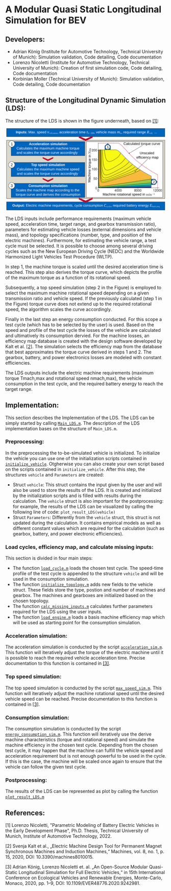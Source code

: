 <h1><a ...section link code />A Modular Quasi Static Longitudinal Simulation for BEV</h1>

<h2><a ...section link code />Developers:</h2>

- Adrian König (Institute for Automotive Technology, Technical University of Munich): Simulation validation, Code detailing, Code documentation
- Lorenzo Nicoletti (Institute for Automotive Technology, Technical University of Munich): Creation of first simulation code, Code detailing, Code documentation
- Korbinian Moller (Technical University of Munich): Simulation validation, Code detailing, Code documentation

<h2><a ...section link code />Structure of the Longitudinal Dynamic Simulation (LDS):</h2>

The structure of the LDS is shown in the figure underneath, based on [[1]](#1):

<div align="center">
<img src="/04_Visualization/LDS_structure.svg"
 alt="Structure of the LDS"
title="Structure of the LDS"
width = "1000px"
/>
</div>


The LDS inputs include performance requirements (maximum vehicle speed, acceleration time, target range, and gearbox transmission ratio), parameters for estimating vehicle losses (external dimensions and vehicle mass), and topology specifications (number, type, and position of the electric machines). Furthermore, for estimating the vehicle range, a test cycle must be selected. It is possible to choose among several driving cycles such as the New European Driving Cycle (NEDC) and the Worldwide Harmonized Light Vehicles Test Procedure (WLTP).

In step 1, the machine torque is scaled until the desired acceleration time is reached. This step also derives the torque curve, which depicts the profile of the maximum torque as a function of its rotational speed. 

Subsequently, a top speed simulation (step 2 in the Figure) is employed to select the maximum machine rotational speed depending on a given transmission ratio and vehicle speed. If the previously calculated (step 1 in the Figure) torque curve does not extend up to the required rotational speed, the algorithm scales the curve accordingly. 

Finally in the last step an energy consumption conducted. For this scope a test cycle (which has to be selected by the user) is used. Based on the speed and profile of the test cycle the losses of the vehicle are calculated and ultimatively its consumption dervied. For the machine losses, an efficiency map database is created with the design software developed by Kalt et al. [[2]](#2). The simulation selects the efficiency map from the database that best approximates the torque curve derived in steps 1 and 2. The gearbox, battery, and power electronics losses are modeled with constant efficiencies. 

The LDS outputs include the electric machine requirements (maximum torque Tmach,max and rotational speed nmach,max), the vehicle consumption in the test cycle, and the required battery energy to reach the target range.

<h2><a ...section link code />Implementation:</h2>

This section describes the Implementation of the LDS.  The LDS can be simply started by calling [```Main_LDS.m```](/Main_LDS.m). The description of the LDS implementation bases on the structure of ```Main_LDS.m```.
 

<h3><a ...section link code />Preprocessing:</h3>

In the preprocessing the to-be-simulated vehicle is initialized. To initialize the vehicle you can use one of the initialization scripts contained in [```initialize_vehicle```](/01_Functions/initialize_functions/initialize_vehicle/). Otgherwise you can also create your own script based on the scripts contained in ```initialize_vehicle```. After this step, the structures  ```vehicle``` and ```Parameters``` are created:

- Struct ```vehicle```: This struct contains the input given by the user and will also be used to store the results of the LDS. It is created and initialized by the initialization scripts and is filled with results during the calculation. The ```vehicle``` struct is also important for the postprocessing: for example, the results of the LDS can be visualized by calling the following line of code: ```plot_result_LDS(vehicle)```
- Struct ```Parameters```: Differently from the ```vehicle``` struct, this struct is not updated during the calculation. It contains empirical models as well as different constant values which are required for the calculation (such as gearbox, battery, and power electronic efficiencies).

<h3><a ...section link code />Load cycles, efficiency map, and calculate missing inputs:</h3>

This section is divided in four main steps:
- The function [```load_cycle.m```](/01_Functions/helper_functions/load_cycle.m) loads the chosen test cycle. The speed-time profile of the test cycle is appended to the structure ```vehicle``` and will be used in the consumption simulation.
- The function [```initialize_topology.m```](/01_Functions/initialize_functions/initialize_topology/initialize_topology.m) adds new fields to the vehicle struct. These fields store the type, postion and number of machines and gearbox. The machines and gearboxes are initialized based on the chosen topology.
- The function [```calc_missing_inputs.m```](/01_Functions/calc_functions/calc_missing_inputs.m) calculates further parameters required for the LDS using the user inputs.
- The function [```load_engine.m```](/01_Functions/engine_functions/load_engine.m) loads a basis machine efficiency map which will be used as starting point for the consumption simulation.

<h3><a ...section link code />Acceleration simulation:</h3>

The acceleration simulation is conducted by the script [```acceleration_sim.m```](/01_Functions/simulation_functions/acceleration_sim.m). This function will iteratively adjust the torque of the electric machine until it is possible to reach the required vehicle acceleration time. Precise documentation to this function is contained in [[3]](#3).

<h3><a ...section link code />Top speed simulation:</h3>

The top speed simulation is conducted by the script [```max_speed_sim.m```](/01_Functions/simulation_functions/max_speed_sim.m). This function will iteratively adjust the machine rotational speed until the desired vehicle speed can be reached. Precise documentation to this function is contained in [[3]](#3).

<h3><a ...section link code />Consumption simulation:</h3>

The consumption simulation is conducted by the script [```energy_consumption_sim.m```](/01_Functions/simulation_functions/energy_consumption_sim.m). This function will iteratively use the derive machine characteristics (torque and rotational speed) and simulate the machine efficiency in the chosen test cycle. Depending from the chosen test cycle, it may happen that the machine can fulfill the vehicle speed and acceleration requirement but is not enough powerful to be used in the cycle. If this is the case, the machine will be scaled once again to ensure that the vehicle can follow the given test cycle. 


<h3><a ...section link code />Postprocessing:</h3>

The results of the LDS can be represented as plot by calling the function [```plot_result_LDS.m```](../04_Visualization/plot_result_LDS.m)

<h2><a ...section link code />References:</h2>

<a id="1">[1]</a> Lorenzo Nicoletti, "Parametric Modeling of Battery Electric Vehicles in the Early Development Phase", Ph.D. Thesis, Technical University of Munich, Institute of Automotive Technology, 2022.

<a id="2">[2]</a> Svenja Kalt et al., „Electric Machine Design Tool for Permanent Magnet Synchronous Machines and Induction Machines,“ Machines, vol. 8, no. 1, p. 15, 2020, DOI: 10.3390/machines8010015.

<a id="3">[3]</a> Adrian König, Lorenzo Nicoletti et. al. „An Open-Source Modular Quasi-Static Longitudinal Simulation for Full Electric Vehicles,“ in 15th International Conference on Ecological Vehicles and Renewable Energies, Monte-Carlo, Monaco, 2020, pp. 1–9, DOI: 10.1109/EVER48776.2020.9242981.
